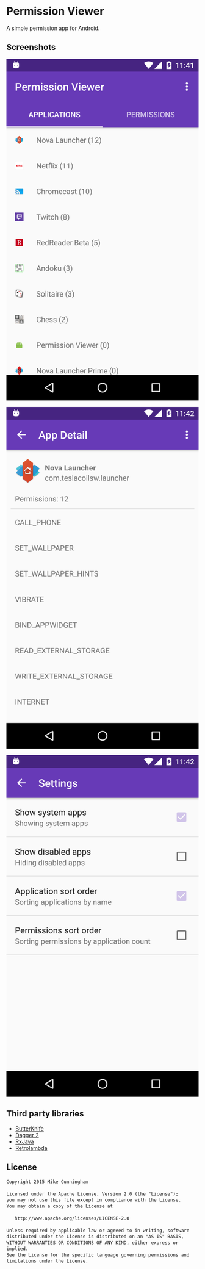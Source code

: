 Permission Viewer
=================

A simple permission app for Android.


Screenshots
-----------

![MainActivity](images/device-2015-10-06-114154.png)

![AppDetailActivity](images/device-2015-10-06-114224.png)

![SettingsActivity](images/device-2015-10-06-114258.png)


Third party libraries
---------------------

* [ButterKnife][1]
* [Dagger 2][2]
* [RxJava][3]
* [Retrolambda][4]


License
-------

    Copyright 2015 Mike Cunningham

    Licensed under the Apache License, Version 2.0 (the "License");
    you may not use this file except in compliance with the License.
    You may obtain a copy of the License at

       http://www.apache.org/licenses/LICENSE-2.0

    Unless required by applicable law or agreed to in writing, software
    distributed under the License is distributed on an "AS IS" BASIS,
    WITHOUT WARRANTIES OR CONDITIONS OF ANY KIND, either express or implied.
    See the License for the specific language governing permissions and
    limitations under the License.


[1]: https://github.com/JakeWharton/butterknife
[2]: http://google.github.io/dagger/
[3]: https://github.com/ReactiveX/RxJava
[4]: https://github.com/orfjackal/retrolambda